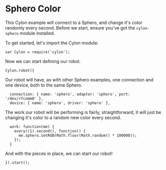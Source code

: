 # Sphero Color

This Cylon example will connect to a Sphero, and change it's color randomly
every second. Before we start, ensure you've got the `cylon-sphero` module
installed.

To get started, let's import the Cylon module:

    var Cylon = require('cylon');

Now we can start defining our robot.

    Cylon.robot({

Our robot will have, as with other Sphero examples, one connection and one
device, both to the same Sphero.

      connection: { name: 'sphero', adaptor: 'sphero', port: '/dev/rfcomm0' },
      device: { name: 'sphero', driver: 'sphero' },

The work our robot will be performing is fairly, straightforward, it will just
be changing it's color to a random new color every second.

      work: function(me) {
        every((1).second(), function() {
          me.sphero.setRGB(Math.floor(Math.random() * 100000));
        });
      }

And with the pieces in place, we can start our robot!

    }).start();
